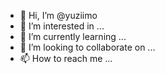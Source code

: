 - 👋 Hi, I’m @yuziimo
- 👀 I’m interested in ...
- 🌱 I’m currently learning ...
- 💞️ I’m looking to collaborate on ...
- 📫 How to reach me ...

<!---
yuziimo/yuziimo is a ✨ special ✨ repository because its `README.md` (this file) appears on your GitHub profile.
You can click the Preview link to take a look at your changes.
--->
